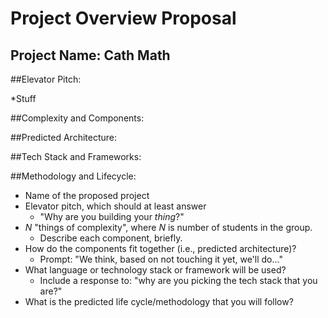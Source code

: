 
# Project Overview Proposal

## Project Name: Cath Math

##Elevator Pitch:

*Stuff
	
##Complexity and Components:

##Predicted Architecture:

##Tech Stack and Frameworks:

##Methodology and Lifecycle:

		
	
* Name of the proposed project
* Elevator pitch, which should at least answer
  * "Why are you building your _thing_?"
* _N_ "things of complexity", where _N_ is number of students in the group.
  * Describe each component, briefly.
* How do the components fit together (i.e., predicted architecture)?
    * Prompt: "We think, based on not touching it yet, we'll do..."
* What language or technology stack or framework will be used?
    * Include a response to: "why are you picking the tech stack that you are?"
* What is the predicted life cycle/methodology that you will follow?
